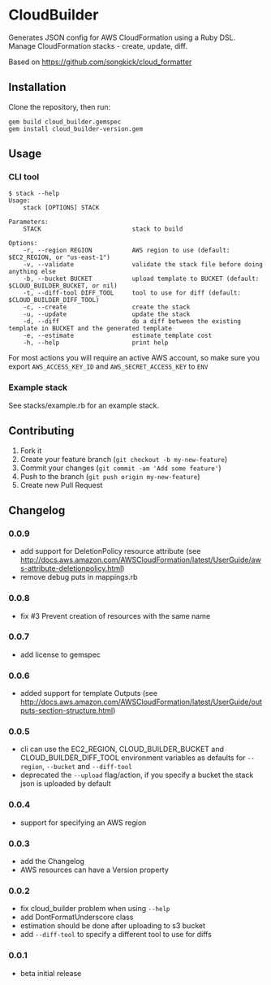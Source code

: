 # CloudBuilder

Generates JSON config for AWS CloudFormation using a Ruby DSL. Manage CloudFormation stacks - create, update, diff.

Based on https://github.com/songkick/cloud_formatter 

## Installation

Clone the repository, then run:

    gem build cloud_builder.gemspec
    gem install cloud_builder-version.gem

## Usage

### CLI tool 

    $ stack --help
    Usage:
        stack [OPTIONS] STACK

    Parameters:
        STACK                         stack to build

    Options:
        -r, --region REGION           AWS region to use (default: $EC2_REGION, or "us-east-1")
        -v, --validate                validate the stack file before doing anything else
        -b, --bucket BUCKET           upload template to BUCKET (default: $CLOUD_BUILDER_BUCKET, or nil)
        -t, --diff-tool DIFF_TOOL     tool to use for diff (default: $CLOUD_BUILDER_DIFF_TOOL)
        -c, --create                  create the stack
        -u, --update                  update the stack
        -d, --diff                    do a diff between the existing template in BUCKET and the generated template
        -e, --estimate                estimate template cost
        -h, --help                    print help

For most actions you will require an active AWS account, so make sure you export `AWS_ACCESS_KEY_ID` and `AWS_SECRET_ACCESS_KEY` to `ENV`

### Example stack

See stacks/example.rb for an example stack.  

## Contributing

1. Fork it
2. Create your feature branch (`git checkout -b my-new-feature`)
3. Commit your changes (`git commit -am 'Add some feature'`)
4. Push to the branch (`git push origin my-new-feature`)
5. Create new Pull Request

## Changelog

### 0.0.9
- add support for DeletionPolicy resource attribute (see http://docs.aws.amazon.com/AWSCloudFormation/latest/UserGuide/aws-attribute-deletionpolicy.html)
- remove debug puts in mappings.rb

### 0.0.8
- fix #3 Prevent creation of resources with the same name

### 0.0.7
- add license to gemspec

### 0.0.6
- added support for template Outputs (see http://docs.aws.amazon.com/AWSCloudFormation/latest/UserGuide/outputs-section-structure.html)

### 0.0.5
- cli can use the EC2_REGION, CLOUD_BUILDER_BUCKET and CLOUD_BUILDER_DIFF_TOOL environment variables as defaults for `--region`, `--bucket` and `--diff-tool`
- deprecated the `--upload` flag/action, if you specify a bucket the stack json is uploaded by default

### 0.0.4
- support for specifying an AWS region

### 0.0.3
- add the Changelog
- AWS resources can have a Version property

### 0.0.2
- fix cloud_builder problem when using `--help`
- add DontFormatUnderscore class
- estimation should be done after uploading to s3 bucket
- add `--diff-tool` to specify a different tool to use for diffs

### 0.0.1 
- beta initial release
